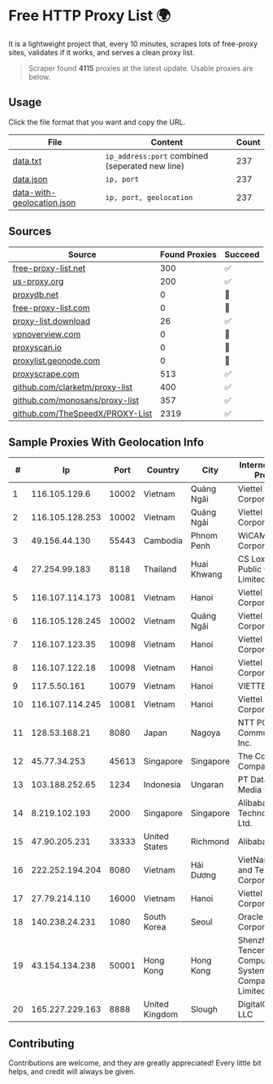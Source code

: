 
# Free HTTP Proxy List 🌍

It is a lightweight project that, every 10 minutes, scrapes lots of free-proxy sites, validates if it works, and serves a clean proxy list.


> Scraper found **4115** proxies at the latest update. Usable proxies are below.

## Usage

Click the file format that you want and copy the URL.


|File|Content|Count|
|----|-------|-----|
|[data.txt](https://raw.githubusercontent.com/themiralay/Proxy-List-World/master/data.txt)|`ip_address:port` combined (seperated new line)|237|
|[data.json](https://raw.githubusercontent.com/themiralay/Proxy-List-World/master/data.json)|`ip, port`|237|
|[data-with-geolocation.json](https://raw.githubusercontent.com/themiralay/Proxy-List-World/master/data-with-geolocation.json)|`ip, port, geolocation`|237|

## Sources

|Source|Found Proxies|Succeed|
|------|-------------|-------|
|[free-proxy-list.net](https://free-proxy-list.net)|300|✅|
|[us-proxy.org](https://www.us-proxy.org)|200|✅|
|[proxydb.net](http://proxydb.net)|0|🚫|
|[free-proxy-list.com](https://free-proxy-list.com/?page=&port=&type%5B%5D=http&type%5B%5D=https&up_time=0&search=Search)|0|🚫|
|[proxy-list.download](https://www.proxy-list.download/HTTP)|26|✅|
|[vpnoverview.com](https://vpnoverview.com/privacy/anonymous-browsing/free-proxy-servers)|0|🚫|
|[proxyscan.io](https://www.proxyscan.io)|0|🚫|
|[proxylist.geonode.com](https://proxylist.geonode.com/api/proxy-list?limit=300&page=1&sort_by=lastChecked&sort_type=desc&protocols=http,https)|0|🚫|
|[proxyscrape.com](https://api.proxyscrape.com/v2/?request=displayproxies&protocol=http&timeout=10000&country=all&ssl=all&anonymity=all)|513|✅|
|[github.com/clarketm/proxy-list](https://raw.githubusercontent.com/clarketm/proxy-list/master/proxy-list-raw.txt)|400|✅|
|[github.com/monosans/proxy-list](https://raw.githubusercontent.com/monosans/proxy-list/main/proxies/http.txt)|357|✅|
|[github.com/TheSpeedX/PROXY-List](https://raw.githubusercontent.com/TheSpeedX/PROXY-List/master/http.txt)|2319|✅|


## Sample Proxies With Geolocation Info

|#|Ip|Port|Country|City|Internet Service Provider|
|-|--|----|-------|----|-------------------------|
|1|116.105.129.6|10002|Vietnam|Quảng Ngãi|Viettel Corporation|
|2|116.105.128.253|10002|Vietnam|Quảng Ngãi|Viettel Corporation|
|3|49.156.44.130|55443|Cambodia|Phnom Penh|WiCAM Corporation Ltd|
|4|27.254.99.183|8118|Thailand|Huai Khwang|CS Loxinfo Public Company Limited|
|5|116.107.114.173|10081|Vietnam|Hanoi|Viettel Corporation|
|6|116.105.128.245|10002|Vietnam|Quảng Ngãi|Viettel Corporation|
|7|116.107.123.35|10098|Vietnam|Hanoi|Viettel Corporation|
|8|116.107.122.18|10098|Vietnam|Hanoi|Viettel Corporation|
|9|117.5.50.161|10079|Vietnam|Hanoi|VIETTEL|
|10|116.107.114.245|10081|Vietnam|Hanoi|Viettel Corporation|
|11|128.53.168.21|8080|Japan|Nagoya|NTT PC Communications, Inc.|
|12|45.77.34.253|45613|Singapore|Singapore|The Constant Company|
|13|103.188.252.65|1234|Indonesia|Ungaran|PT Data Lintas Media Indonesia|
|14|8.219.102.193|2000|Singapore|Singapore|Alibaba (US) Technology Co., Ltd.|
|15|47.90.205.231|33333|United States|Richmond|Alibaba.com LLC|
|16|222.252.194.204|8080|Vietnam|Hải Dương|VietNam Post and Telecom Corporation|
|17|27.79.214.110|16000|Vietnam|Hanoi|Viettel Corporation|
|18|140.238.24.231|1080|South Korea|Seoul|Oracle Corporation|
|19|43.154.134.238|50001|Hong Kong|Hong Kong|Shenzhen Tencent Computer Systems Company Limited|
|20|165.227.229.163|8888|United Kingdom|Slough|DigitalOcean, LLC|



## Contributing

Contributions are welcome, and they are greatly appreciated! Every
little bit helps, and credit will always be given.

